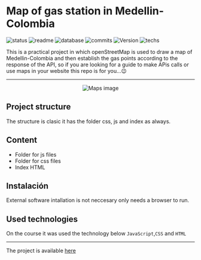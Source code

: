 # Map of gas station in Medellin-Colombia

![status](https://img.shields.io/badge/status-running-green.svg?colorB=00C106) ![readme](https://img.shields.io/badge/readme-OK-green.svg?colorB=00C106) ![database](https://img.shields.io/badge/database-none-green.svg?colorB=00C106) ![commits](https://img.shields.io/badge/commits-8-blue.svg) ![Version](https://img.shields.io/badge/tag-v1.0-orange.svg)
![techs](https://img.shields.io/badge/techs-javascript—css—html—boostrap-yellow.svg)

This is a practical project in which openStreetMap is used to draw a map of Medellin-Colombia and then establish the gas points according to the response of the API, so if you are looking for a guide to make APis calls or use maps in your website this repo is for you...:wink:

---

<p align="center">
  <img alt="Maps image" src="https://raw.githubusercontent.com/andrewakosta/images/master/Map_app.png?token=ALLKOOBVFR4FDLEXNDHKUC27DIIJ6">
</p>

## Project structure
 The structure is clasic it has the folder css, js and index as always.



## Content
- Folder for js files
- Folder for css files
- Index HTML




## Instalación
External software intallation is not neccesary only needs a browser to run.


## Used technologies
On the course it was used the technology below
`JavaScript`,`CSS` and `HTML`
___
The project is available [here](https://andrewakosta.github.io/mapsAPI)

